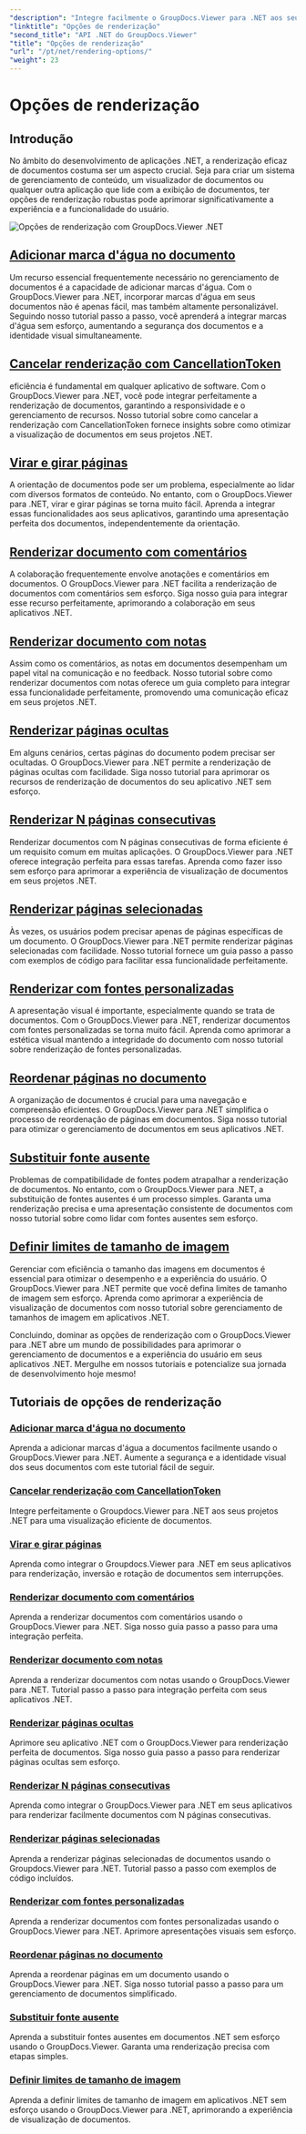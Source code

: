 ```yaml
---
"description": "Integre facilmente o GroupDocs.Viewer para .NET aos seus aplicativos com tutoriais sobre opções de renderização, desde a adição de marcas d'água até a personalização de fontes."
"linktitle": "Opções de renderização"
"second_title": "API .NET do GroupDocs.Viewer"
"title": "Opções de renderização"
"url": "/pt/net/rendering-options/"
"weight": 23
---
```


# Opções de renderização


## Introdução

No âmbito do desenvolvimento de aplicações .NET, a renderização eficaz de documentos costuma ser um aspecto crucial. Seja para criar um sistema de gerenciamento de conteúdo, um visualizador de documentos ou qualquer outra aplicação que lide com a exibição de documentos, ter opções de renderização robustas pode aprimorar significativamente a experiência e a funcionalidade do usuário.

![Opções de renderização com GroupDocs.Viewer .NET](/viewer/rendering-options/image.png)

## [Adicionar marca d'água no documento](./add-watermark/)

Um recurso essencial frequentemente necessário no gerenciamento de documentos é a capacidade de adicionar marcas d'água. Com o GroupDocs.Viewer para .NET, incorporar marcas d'água em seus documentos não é apenas fácil, mas também altamente personalizável. Seguindo nosso tutorial passo a passo, você aprenderá a integrar marcas d'água sem esforço, aumentando a segurança dos documentos e a identidade visual simultaneamente.

## [Cancelar renderização com CancellationToken](./cancel-render-cancellation-token/)

eficiência é fundamental em qualquer aplicativo de software. Com o GroupDocs.Viewer para .NET, você pode integrar perfeitamente a renderização de documentos, garantindo a responsividade e o gerenciamento de recursos. Nosso tutorial sobre como cancelar a renderização com CancellationToken fornece insights sobre como otimizar a visualização de documentos em seus projetos .NET.

## [Virar e girar páginas](./flip-rotate-pages/)

A orientação de documentos pode ser um problema, especialmente ao lidar com diversos formatos de conteúdo. No entanto, com o GroupDocs.Viewer para .NET, virar e girar páginas se torna muito fácil. Aprenda a integrar essas funcionalidades aos seus aplicativos, garantindo uma apresentação perfeita dos documentos, independentemente da orientação.

## [Renderizar documento com comentários](./render-document-comments/)

A colaboração frequentemente envolve anotações e comentários em documentos. O GroupDocs.Viewer para .NET facilita a renderização de documentos com comentários sem esforço. Siga nosso guia para integrar esse recurso perfeitamente, aprimorando a colaboração em seus aplicativos .NET.

## [Renderizar documento com notas](./render-document-notes/)

Assim como os comentários, as notas em documentos desempenham um papel vital na comunicação e no feedback. Nosso tutorial sobre como renderizar documentos com notas oferece um guia completo para integrar essa funcionalidade perfeitamente, promovendo uma comunicação eficaz em seus projetos .NET.

## [Renderizar páginas ocultas](./render-hidden-pages/)

Em alguns cenários, certas páginas do documento podem precisar ser ocultadas. O GroupDocs.Viewer para .NET permite a renderização de páginas ocultas com facilidade. Siga nosso tutorial para aprimorar os recursos de renderização de documentos do seu aplicativo .NET sem esforço.

## [Renderizar N páginas consecutivas](./render-n-consecutive-pages/)

Renderizar documentos com N páginas consecutivas de forma eficiente é um requisito comum em muitas aplicações. O GroupDocs.Viewer para .NET oferece integração perfeita para essas tarefas. Aprenda como fazer isso sem esforço para aprimorar a experiência de visualização de documentos em seus projetos .NET.

## [Renderizar páginas selecionadas](./render-selected-pages/)

Às vezes, os usuários podem precisar apenas de páginas específicas de um documento. O GroupDocs.Viewer para .NET permite renderizar páginas selecionadas com facilidade. Nosso tutorial fornece um guia passo a passo com exemplos de código para facilitar essa funcionalidade perfeitamente.

## [Renderizar com fontes personalizadas](./render-custom-fonts/)

A apresentação visual é importante, especialmente quando se trata de documentos. Com o GroupDocs.Viewer para .NET, renderizar documentos com fontes personalizadas se torna muito fácil. Aprenda como aprimorar a estética visual mantendo a integridade do documento com nosso tutorial sobre renderização de fontes personalizadas.

## [Reordenar páginas no documento](./reorder-pages/)

A organização de documentos é crucial para uma navegação e compreensão eficientes. O GroupDocs.Viewer para .NET simplifica o processo de reordenação de páginas em documentos. Siga nosso tutorial para otimizar o gerenciamento de documentos em seus aplicativos .NET.

## [Substituir fonte ausente](./replace-missing-font/)

Problemas de compatibilidade de fontes podem atrapalhar a renderização de documentos. No entanto, com o GroupDocs.Viewer para .NET, a substituição de fontes ausentes é um processo simples. Garanta uma renderização precisa e uma apresentação consistente de documentos com nosso tutorial sobre como lidar com fontes ausentes sem esforço.

## [Definir limites de tamanho de imagem](./set-image-size-limits/)

Gerenciar com eficiência o tamanho das imagens em documentos é essencial para otimizar o desempenho e a experiência do usuário. O GroupDocs.Viewer para .NET permite que você defina limites de tamanho de imagem sem esforço. Aprenda como aprimorar a experiência de visualização de documentos com nosso tutorial sobre gerenciamento de tamanhos de imagem em aplicativos .NET.

Concluindo, dominar as opções de renderização com o GroupDocs.Viewer para .NET abre um mundo de possibilidades para aprimorar o gerenciamento de documentos e a experiência do usuário em seus aplicativos .NET. Mergulhe em nossos tutoriais e potencialize sua jornada de desenvolvimento hoje mesmo!
## Tutoriais de opções de renderização
### [Adicionar marca d'água no documento](./add-watermark/)
Aprenda a adicionar marcas d'água a documentos facilmente usando o GroupDocs.Viewer para .NET. Aumente a segurança e a identidade visual dos seus documentos com este tutorial fácil de seguir.
### [Cancelar renderização com CancellationToken](./cancel-render-cancellation-token/)
Integre perfeitamente o Groupdocs.Viewer para .NET aos seus projetos .NET para uma visualização eficiente de documentos.
### [Virar e girar páginas](./flip-rotate-pages/)
Aprenda como integrar o Groupdocs.Viewer para .NET em seus aplicativos para renderização, inversão e rotação de documentos sem interrupções.
### [Renderizar documento com comentários](./render-document-comments/)
Aprenda a renderizar documentos com comentários usando o GroupDocs.Viewer para .NET. Siga nosso guia passo a passo para uma integração perfeita.
### [Renderizar documento com notas](./render-document-notes/)
Aprenda a renderizar documentos com notas usando o GroupDocs.Viewer para .NET. Tutorial passo a passo para integração perfeita com seus aplicativos .NET.
### [Renderizar páginas ocultas](./render-hidden-pages/)
Aprimore seu aplicativo .NET com o GroupDocs.Viewer para renderização perfeita de documentos. Siga nosso guia passo a passo para renderizar páginas ocultas sem esforço.
### [Renderizar N páginas consecutivas](./render-n-consecutive-pages/)
Aprenda como integrar o GroupDocs.Viewer para .NET em seus aplicativos para renderizar facilmente documentos com N páginas consecutivas.
### [Renderizar páginas selecionadas](./render-selected-pages/)
Aprenda a renderizar páginas selecionadas de documentos usando o Groupdocs.Viewer para .NET. Tutorial passo a passo com exemplos de código incluídos.
### [Renderizar com fontes personalizadas](./render-custom-fonts/)
Aprenda a renderizar documentos com fontes personalizadas usando o GroupDocs.Viewer para .NET. Aprimore apresentações visuais sem esforço.
### [Reordenar páginas no documento](./reorder-pages/)
Aprenda a reordenar páginas em um documento usando o GroupDocs.Viewer para .NET. Siga nosso tutorial passo a passo para um gerenciamento de documentos simplificado.
### [Substituir fonte ausente](./replace-missing-font/)
Aprenda a substituir fontes ausentes em documentos .NET sem esforço usando o GroupDocs.Viewer. Garanta uma renderização precisa com etapas simples.
### [Definir limites de tamanho de imagem](./set-image-size-limits/)
Aprenda a definir limites de tamanho de imagem em aplicativos .NET sem esforço usando o GroupDocs.Viewer para .NET, aprimorando a experiência de visualização de documentos.